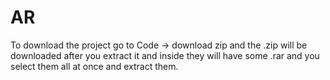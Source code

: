 # AR

To download the project go to Code -> download zip and the .zip will be downloaded after you extract it and inside they will have some .rar and you select them all at once and extract them.
